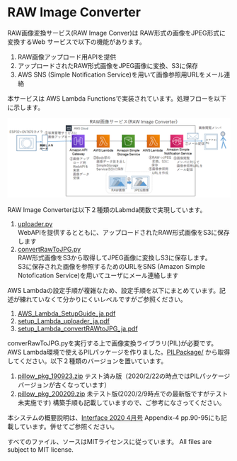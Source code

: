 # RAW Image Converter 

RAW画像変換サービス(RAW Image Conver)は RAW形式の画像をJPEG形式に変換するWeb サービスで以下の機能があります。
1. RAW画像アップロード用APIを提供
1. アップロードされたRAW形式画像をJPEG画像に変換、S3に保存
1. AWS SNS (Simple Notification Service)を用いて画像参照用URLをメール連絡

本サービスは AWS Lambda Functionsで実装されています。処理フローを以下に示します。

<img src="fig/image_converter_process_flow_ja.png" width=600>


RAW Image Converterは以下２種類のLabmda関数で実現しています。
1. [uploader.py](src/uploader.py)<br>WebAPIを提供するとともに、アップロードされたRAW形式画像をS3に保存します
1. [convertRawToJPG.py](src/convertRawToJPG.py)<br>RAW形式画像をS3から取得してJPEG画像に変換しS3に保存します。<br>S3に保存された画像を参照するためのURLをSNS (Amazon Simple Notofication Service)を用いてユーザにメール連絡します

AWS Lambdaの設定手順が複雑なため、設定手順を以下にまとめています。記述が練れていなくて分かりにくいレベルですがご参照ください。
1. [AWS_Lambda_SetupGuide_ja.pdf](docs/AWS_Lambda_SetupGuide_ja.pdf)
1. [setup_Lambda_uploader_ja.pdf](docs/setup_Lambda_uploader_ja.pdf)
1. [setup_Lambda_convertRAWtoJPG_ja.pdf](docs/setup_Lambda_convertRAWtoJPG_ja.pdf)

converRawToJPG.pyを実行する上で画像変換ライブラリ(PIL)が必要です。AWS Lambda環境で使えるPILパッケージを作りました。[PILPackage/](PILPackage/)
から取得してください。以下２種類のバージョンを置いています。
1. [pillow_pkg_190923.zip](PILPackage/pillow_pkg_190923.zip)  テスト済み版（2020/2/22の時点ではPILパッケージバージョンが古くなっています）
1. [pillow_pkg_200209.zip](PILPackage/pillow_pkg_200209.zip)  未テスト版(2020/2/9時点での最新版ですがテスト未実施です)
構築手順も記載していますので、ご参考になさってください。

本システムの概要説明は、[Interface 2020 4月号](https://interface.cqpub.co.jp/magazine/202004/) Appendix-4 pp.90-95にも記載しています。併せてご参照ください。

すべてのファイル、ソースはMITライセンスに従っています。
All files are subject to MIT license.
